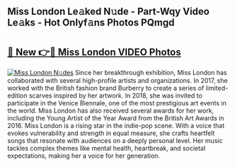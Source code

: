 ## Miss London Le𝚊ked N𝚞de - Part-Wqy Video Le𝚊ks - Hot Onlyf𝚊ns Photos PQmgd

# <h2><a href="http://ac33024.deff.icu/?id=Miss+London">🔗 New 👉🔴 Miss London VIDEO Photos</a></h2>

[![Miss London N𝚞des](https://i.imgur.com/rIISA9y.gif)](http://ac33024.deff.icu/?id=Miss+London)
Since her breakthrough exhibition, Miss London has collaborated with several high-profile artists and organizations. In 2017, she worked with the British fashion brand Burberry to create a series of limited-edition scarves inspired by her artwork. In 2018, she was invited to participate in the Venice Biennale, one of the most prestigious art events in the world. Miss London has also received several awards for her work, including the Young Artist of the Year Award from the British Art Awards in 2016. Miss London is a rising star in the indie-pop scene. With a voice that evokes vulnerability and strength in equal measure, she crafts heartfelt songs that resonate with audiences on a deeply personal level. Her music tackles complex themes like mental health, heartbreak, and societal expectations, making her a voice for her generation.
